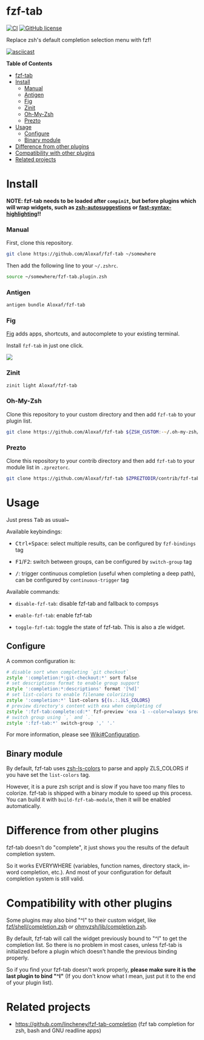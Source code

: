 # fzf-tab

[![CI](https://github.com/Aloxaf/fzf-tab/workflows/ci/badge.svg)](https://github.com/Aloxaf/fzf-tab/actions?query=workflow%3Aci)
[![GitHub license](https://img.shields.io/github/license/Aloxaf/fzf-tab)](https://github.com/Aloxaf/fzf-tab/blob/master/LICENSE)

Replace zsh's default completion selection menu with fzf!

[![asciicast](https://asciinema.org/a/293849.svg)](https://asciinema.org/a/293849)

<!-- markdown-toc start - Don't edit this section. Run M-x markdown-toc-refresh-toc -->
**Table of Contents**

- [fzf-tab](#fzf-tab)
- [Install](#install)
    - [Manual](#manual)
    - [Antigen](#antigen)
    - [Fig](#fig)
    - [Zinit](#zinit)
    - [Oh-My-Zsh](#oh-my-zsh)
    - [Prezto](#prezto)
- [Usage](#usage)
    - [Configure](#configure)
    - [Binary module](#binary-module)
- [Difference from other plugins](#difference-from-other-plugins)
- [Compatibility with other plugins](#compatibility-with-other-plugins)
- [Related projects](#related-projects)

<!-- markdown-toc end -->

# Install

**NOTE: fzf-tab needs to be loaded after `compinit`, but before plugins which will wrap widgets, such as [zsh-autosuggestions](https://github.com/zsh-users/zsh-autosuggestions) or [fast-syntax-highlighting](https://github.com/zdharma-continuum/fast-syntax-highlighting)!!**

### Manual

First, clone this repository.

```zsh
git clone https://github.com/Aloxaf/fzf-tab ~/somewhere
```

Then add the following line to your `~/.zshrc`.

```zsh
source ~/somewhere/fzf-tab.plugin.zsh
```

### Antigen

```zsh
antigen bundle Aloxaf/fzf-tab
```

### Fig

[Fig](https://fig.io) adds apps, shortcuts, and autocomplete to your existing terminal.

Install `fzf-tab` in just one click.

<a href="https://fig.io/plugins/other/fzf-tab" target="_blank"><img src="https://fig.io/badges/install-with-fig.svg" /></a>

### Zinit

```zsh
zinit light Aloxaf/fzf-tab
```

### Oh-My-Zsh

Clone this repository to your custom directory and then add `fzf-tab` to your plugin list.

```zsh
git clone https://github.com/Aloxaf/fzf-tab ${ZSH_CUSTOM:-~/.oh-my-zsh/custom}/plugins/fzf-tab
```

### Prezto

Clone this repository to your contrib directory and then add `fzf-tab` to your module list in `.zpreztorc`.

```zsh
git clone https://github.com/Aloxaf/fzf-tab $ZPREZTODIR/contrib/fzf-tab
```

# Usage

Just press <kbd>Tab</kbd> as usual~

Available keybindings:

- <kbd>Ctrl</kdb>+<kdb>Space</kbd>: select multiple results, can be configured by `fzf-bindings` tag

- <kbd>F1</kbd>/<kbd>F2</kbd>: switch between groups, can be configured by `switch-group` tag

- <kbd>/</kbd>: trigger continuous completion (useful when completing a deep path), can be configured by `continuous-trigger` tag

Available commands:

- `disable-fzf-tab`: disable fzf-tab and fallback to compsys

- `enable-fzf-tab`: enable fzf-tab

- `toggle-fzf-tab`: toggle the state of fzf-tab. This is also a zle widget.

## Configure

A common configuration is:

```zsh
# disable sort when completing `git checkout`
zstyle ':completion:*:git-checkout:*' sort false
# set descriptions format to enable group support
zstyle ':completion:*:descriptions' format '[%d]'
# set list-colors to enable filename colorizing
zstyle ':completion:*' list-colors ${(s.:.)LS_COLORS}
# preview directory's content with exa when completing cd
zstyle ':fzf-tab:complete:cd:*' fzf-preview 'exa -1 --color=always $realpath'
# switch group using `,` and `.`
zstyle ':fzf-tab:*' switch-group ',' '.'
```

For more information, please see [Wiki#Configuration](https://github.com/Aloxaf/fzf-tab/wiki/Configuration).

## Binary module

By default, fzf-tab uses [zsh-ls-colors](https://github.com/xPMo/zsh-ls-colors) to parse and apply ZLS_COLORS if you have set the `list-colors` tag.

However, it is a pure zsh script and is slow if you have too many files to colorize.
fzf-tab is shipped with a binary module to speed up this process. You can build it with `build-fzf-tab-module`, then it will be enabled automatically.

# Difference from other plugins

fzf-tab doesn't do "complete", it just shows you the results of the default completion system.

So it works EVERYWHERE (variables, function names, directory stack, in-word completion, etc.).
And most of your configuration for default completion system is still valid.

# Compatibility with other plugins

Some plugins may also bind "^I" to their custom widget, like [fzf/shell/completion.zsh](https://github.com/junegunn/fzf/blob/master/shell/completion.zsh) or [ohmyzsh/lib/completion.zsh](https://github.com/ohmyzsh/ohmyzsh/blob/master/lib/completion.zsh#L61-L73).

By default, fzf-tab will call the widget previously bound to "^I" to get the completion list. So there is no problem in most cases, unless fzf-tab is initialized before a plugin which doesn't handle the previous binding properly.

So if you find your fzf-tab doesn't work properly, **please make sure it is the last plugin to bind "^I"** (If you don't know what I mean, just put it to the end of your plugin list).

# Related projects

- https://github.com/lincheney/fzf-tab-completion (fzf tab completion for zsh, bash and GNU readline apps)
